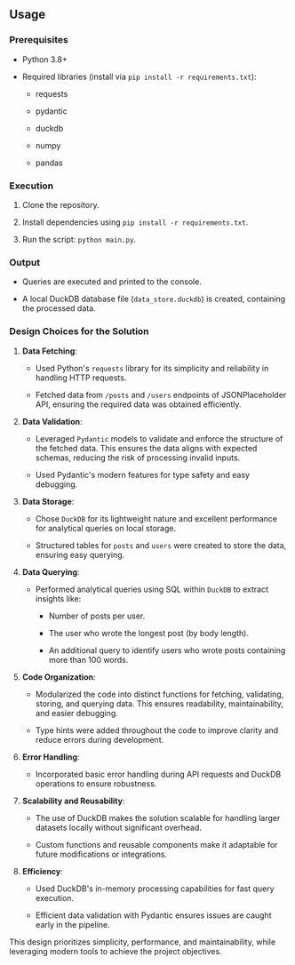 Usage
-----

### Prerequisites

-   Python 3.8+

-   Required libraries (install via `pip install -r requirements.txt`):

    -   requests

    -   pydantic

    -   duckdb
 
    -   numpy
 
    -   pandas 

### Execution

1.  Clone the repository.

2.  Install dependencies using `pip install -r requirements.txt`.

3.  Run the script: `python main.py`.

### Output

-   Queries are executed and printed to the console.

-   A local DuckDB database file (`data_store.duckdb`) is created, containing the processed data.




### Design Choices for the Solution

1.  **Data Fetching**:

    -   Used Python's `requests` library for its simplicity and reliability in handling HTTP requests.

    -   Fetched data from `/posts` and `/users` endpoints of JSONPlaceholder API, ensuring the required data was obtained efficiently.

2.  **Data Validation**:

    -   Leveraged `Pydantic` models to validate and enforce the structure of the fetched data. This ensures the data aligns with expected schemas, reducing the risk of processing invalid inputs.

    -   Used Pydantic's modern features for type safety and easy debugging.

3.  **Data Storage**:

    -   Chose `DuckDB` for its lightweight nature and excellent performance for analytical queries on local storage.

    -   Structured tables for `posts` and `users` were created to store the data, ensuring easy querying.

4.  **Data Querying**:

    -   Performed analytical queries using SQL within `DuckDB` to extract insights like:

        -   Number of posts per user.

        -   The user who wrote the longest post (by body length).

        -   An additional query to identify users who wrote posts containing more than 100 words.

5.  **Code Organization**:

    -   Modularized the code into distinct functions for fetching, validating, storing, and querying data. This ensures readability, maintainability, and easier debugging.

    -   Type hints were added throughout the code to improve clarity and reduce errors during development.

6.  **Error Handling**:

    -   Incorporated basic error handling during API requests and DuckDB operations to ensure robustness.

7.  **Scalability and Reusability**:

    -   The use of DuckDB makes the solution scalable for handling larger datasets locally without significant overhead.

    -   Custom functions and reusable components make it adaptable for future modifications or integrations.

8.  **Efficiency**:

    -   Used DuckDB's in-memory processing capabilities for fast query execution.

    -   Efficient data validation with Pydantic ensures issues are caught early in the pipeline.

This design prioritizes simplicity, performance, and maintainability, while leveraging modern tools to achieve the project objectives.
